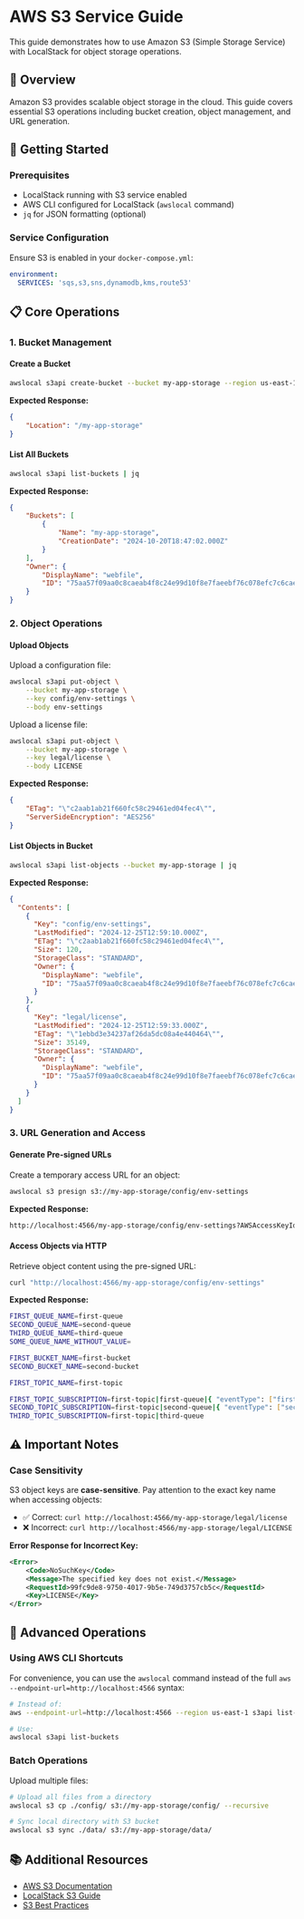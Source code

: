 # AWS S3 Service Guide

This guide demonstrates how to use Amazon S3 (Simple Storage Service) with LocalStack for object storage operations.

## 🎯 Overview

Amazon S3 provides scalable object storage in the cloud. This guide covers essential S3 operations including bucket creation, object management, and URL generation.

## 🚀 Getting Started

### Prerequisites

- LocalStack running with S3 service enabled
- AWS CLI configured for LocalStack (`awslocal` command)
- `jq` for JSON formatting (optional)

### Service Configuration

Ensure S3 is enabled in your `docker-compose.yml`:

```yaml
environment:
  SERVICES: 'sqs,s3,sns,dynamodb,kms,route53'
```

## 📋 Core Operations

### 1. Bucket Management

#### Create a Bucket

```bash
awslocal s3api create-bucket --bucket my-app-storage --region us-east-1
```

**Expected Response:**
```json
{
    "Location": "/my-app-storage"
}
```

#### List All Buckets

```bash
awslocal s3api list-buckets | jq
```

**Expected Response:**
```json
{
    "Buckets": [
        {
            "Name": "my-app-storage",
            "CreationDate": "2024-10-20T18:47:02.000Z"
        }
    ],
    "Owner": {
        "DisplayName": "webfile",
        "ID": "75aa57f09aa0c8caeab4f8c24e99d10f8e7faeebf76c078efc7c6caea54ba06a"
    }
}
```

### 2. Object Operations

#### Upload Objects

Upload a configuration file:
```bash
awslocal s3api put-object \
    --bucket my-app-storage \
    --key config/env-settings \
    --body env-settings
```

Upload a license file:
```bash
awslocal s3api put-object \
    --bucket my-app-storage \
    --key legal/license \
    --body LICENSE
```

**Expected Response:**
```json
{
    "ETag": "\"c2aab1ab21f660fc58c29461ed04fec4\"",
    "ServerSideEncryption": "AES256"
}
```

#### List Objects in Bucket

```bash
awslocal s3api list-objects --bucket my-app-storage | jq
```

**Expected Response:**
```json
{
  "Contents": [
    {
      "Key": "config/env-settings",
      "LastModified": "2024-12-25T12:59:10.000Z",
      "ETag": "\"c2aab1ab21f660fc58c29461ed04fec4\"",
      "Size": 120,
      "StorageClass": "STANDARD",
      "Owner": {
        "DisplayName": "webfile",
        "ID": "75aa57f09aa0c8caeab4f8c24e99d10f8e7faeebf76c078efc7c6caea54ba06a"
      }
    },
    {
      "Key": "legal/license",
      "LastModified": "2024-12-25T12:59:33.000Z",
      "ETag": "\"1ebbd3e34237af26da5dc08a4e440464\"",
      "Size": 35149,
      "StorageClass": "STANDARD",
      "Owner": {
        "DisplayName": "webfile",
        "ID": "75aa57f09aa0c8caeab4f8c24e99d10f8e7faeebf76c078efc7c6caea54ba06a"
      }
    }
  ]
}
```

### 3. URL Generation and Access

#### Generate Pre-signed URLs

Create a temporary access URL for an object:

```bash
awslocal s3 presign s3://my-app-storage/config/env-settings
```

**Expected Response:**
```bash
http://localhost:4566/my-app-storage/config/env-settings?AWSAccessKeyId=AKIAIOSFODNN7EXAMPLE&Signature=cYUyEPyJ0RDq0RElUIifAkWFjZ0%3D&Expires=1729453882
```

#### Access Objects via HTTP

Retrieve object content using the pre-signed URL:

```bash
curl "http://localhost:4566/my-app-storage/config/env-settings"
```

**Expected Response:**
```bash
FIRST_QUEUE_NAME=first-queue
SECOND_QUEUE_NAME=second-queue
THIRD_QUEUE_NAME=third-queue
SOME_QUEUE_NAME_WITHOUT_VALUE=

FIRST_BUCKET_NAME=first-bucket
SECOND_BUCKET_NAME=second-bucket

FIRST_TOPIC_NAME=first-topic

FIRST_TOPIC_SUBSCRIPTION=first-topic|first-queue|{ "eventType": ["first-event"] }
SECOND_TOPIC_SUBSCRIPTION=first-topic|second-queue|{ "eventType": ["second-event"] }
THIRD_TOPIC_SUBSCRIPTION=first-topic|third-queue
```

## ⚠️ Important Notes

### Case Sensitivity

S3 object keys are **case-sensitive**. Pay attention to the exact key name when accessing objects:

- ✅ Correct: `curl http://localhost:4566/my-app-storage/legal/license`
- ❌ Incorrect: `curl http://localhost:4566/my-app-storage/legal/LICENSE`

**Error Response for Incorrect Key:**
```xml
<Error>
    <Code>NoSuchKey</Code>
    <Message>The specified key does not exist.</Message>
    <RequestId>99fc9de8-9750-4017-9b5e-749d3757cb5c</RequestId>
    <Key>LICENSE</Key>
</Error>
```

## 🔧 Advanced Operations

### Using AWS CLI Shortcuts

For convenience, you can use the `awslocal` command instead of the full `aws --endpoint-url=http://localhost:4566` syntax:

```bash
# Instead of:
aws --endpoint-url=http://localhost:4566 --region us-east-1 s3api list-buckets

# Use:
awslocal s3api list-buckets
```

### Batch Operations

Upload multiple files:

```bash
# Upload all files from a directory
awslocal s3 cp ./config/ s3://my-app-storage/config/ --recursive

# Sync local directory with S3 bucket
awslocal s3 sync ./data/ s3://my-app-storage/data/
```

## 📚 Additional Resources

- [AWS S3 Documentation](https://docs.aws.amazon.com/s3/)
- [LocalStack S3 Guide](https://docs.localstack.cloud/user-guide/aws/s3/)
- [S3 Best Practices](https://docs.aws.amazon.com/s3/latest/userguide/optimizing-performance.html)
